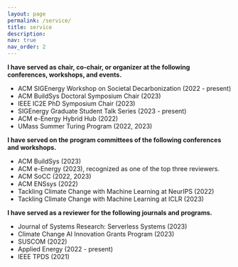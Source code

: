 ```yaml
---
layout: page
permalink: /service/
title: service
description: 
nav: true
nav_order: 2
---
```


**I have served as chair, co-chair, or organizer at the following conferences, workshops, and events.**

- ACM SIGEnergy Workshop on Societal Decarbonization (2022 - present)
- ACM BuildSys Doctoral Symposium Chair (2023)
- IEEE IC2E PhD Symposium Chair (2023)
- SIGEnergy Graduate Student Talk Series (2023 - present)
- ACM e-Energy Hybrid Hub (2022)
- UMass Summer Turing Program (2022, 2023)

**I have served on the program committees of the following conferences and workshops.**

- ACM BuildSys (2023)
- ACM e-Energy (2023), recognized as one of the top three reviewers. 
- ACM SoCC (2022, 2023)
- ACM ENSsys (2022)
- Tackling Climate Change with Machine Learning at NeurIPS (2022)
- Tackling Climate Change with Machine Learning at ICLR (2023)

**I have served as a reviewer for the following journals and programs.**

- Journal of Systems Research: Serverless Systems (2023)
- Climate Change AI Innovation Grants Program (2023)
- SUSCOM (2022)
- Applied Energy (2022 - present)
- IEEE TPDS (2021)

<!-- For now, this page is assumed to be a static description of your courses. You can convert it to a collection similar to `_projects/` so that you can have a dedicated page for each course.

Organize your courses by years, topics, or universities, however you like! -->
